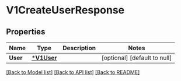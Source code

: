 # V1CreateUserResponse

## Properties
Name | Type | Description | Notes
------------ | ------------- | ------------- | -------------
**User** | [***V1User**](v1User.md) |  | [optional] [default to null]

[[Back to Model list]](../README.md#documentation-for-models) [[Back to API list]](../README.md#documentation-for-api-endpoints) [[Back to README]](../README.md)


